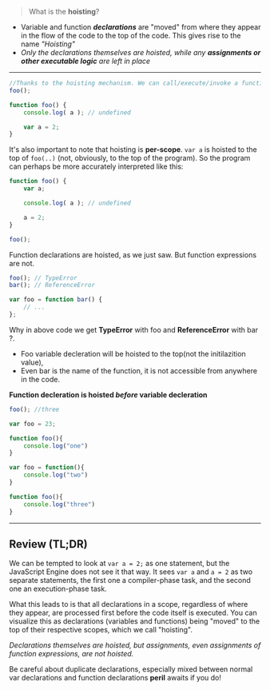 > What is the **hoisting**?

- Variable and function ***declarations*** are "moved" from where they appear in the flow of the code to the top of the code. This gives rise to the name _"Hoisting"_
- _Only the declarations themselves are hoisted, while any **assignments or other executable logic** are left in place_

***
```javascript
//Thanks to the hoisting mechanism. We can call/execute/invoke a function before it's decleration
foo();

function foo() {
	console.log( a ); // undefined

	var a = 2;
}
```
It's also important to note that hoisting is **per-scope**.
`var a` is hoisted to the top of `foo(..)` (not, obviously, to the top of the program). So the program can perhaps be more accurately interpreted like this:

```javascript
function foo() {
	var a;

	console.log( a ); // undefined

	a = 2;
}

foo();
```
Function declarations are hoisted, as we just saw. But function expressions are not.
```javascript
foo(); // TypeError
bar(); // ReferenceError

var foo = function bar() {
	// ...
};
```
Why in above code we get **TypeError** with foo and **ReferenceError** with bar ?. 
- Foo variable decleration will be hoisted to the top(not the initilazition value),
- Even bar is the name of the function, it is not accessible from anywhere in the code.

**Function decleration is hoisted _before_ variable decleration**
```javascript
foo(); //three

var foo = 23;

function foo(){
    console.log("one")
}

var foo = function(){
    console.log("two")
}

function foo(){
    console.log("three")
}
```
***
## Review (TL;DR)
We can be tempted to look at `var a = 2;` as one statement, but the JavaScript Engine does not see it that way. It sees `var a` and `a = 2` as two separate statements, the first one a compiler-phase task, and the second one an execution-phase task.

What this leads to is that all declarations in a scope, regardless of where they appear, are processed first before the code itself is executed. You can visualize this as declarations (variables and functions) being "moved" to the top of their respective scopes, which we call "hoisting".

_Declarations themselves are hoisted, but assignments, even assignments of function expressions, are not hoisted._

Be careful about duplicate declarations, especially mixed between normal var declarations and function declarations **peril** awaits if you do!
